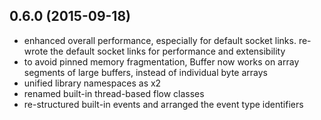 ## 0.6.0 (2015-09-18)

- enhanced overall performance, especially for default socket links. re-wrote
  the default socket links for performance and extensibility
- to avoid pinned memory fragmentation, Buffer now works on array segments of 
  large buffers, instead of individual byte arrays
- unified library namespaces as x2
- renamed built-in thread-based flow classes
- re-structured built-in events and arranged the event type identifiers
